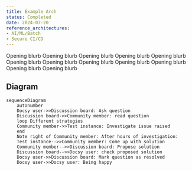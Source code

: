 ```yaml
---
title: Example Arch
status: Completed
date: 2024-07-20
reference_architectures:
- AI/ML/Batch
- Secure CI/CD
---
```


Opening blurb Opening blurb Opening blurb Opening blurb Opening blurb Opening blurb Opening blurb Opening blurb Opening blurb Opening blurb Opening blurb Opening blurb 

## Diagram

```mermaid
sequenceDiagram
    autonumber
    Docsy user->>Discussion board: Ask question
    Discussion board->>Community member: read question
    loop Different strategies
    Community member->>Test instance: Investigate issue raised
    end
    Note right of Community member: After hours of investigation:
    Test instance-->>Community member: Come up with solution
    Community member-->>Discussion board: Propose solution
    Discussion board-->>Docsy user: check proposed solution
    Docsy user->>Discussion board: Mark question as resolved
    Docsy user->>Docsy user: Being happy
```